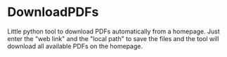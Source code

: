# DownloadPDFs
Little python tool to download PDFs automatically from a homepage. Just enter the "web link" and the "local path" to save the files and the tool will download all available PDFs on the homepage.
